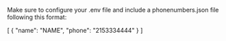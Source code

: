 
Make sure to configure your .env file and include a phonenumbers.json file following this format:

[
{
    "name": "NAME",
    "phone": "2153334444"
}
]
